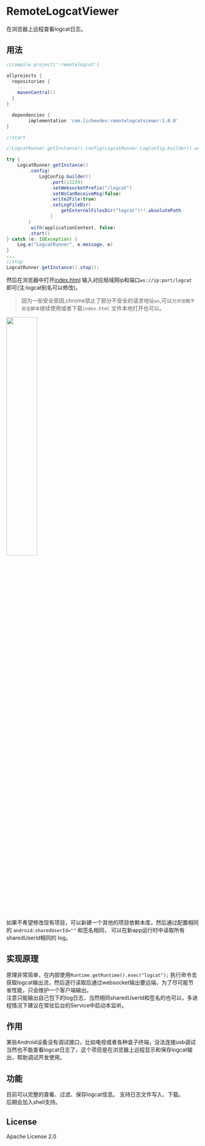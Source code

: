 # RemoteLogcatViewer
在浏览器上远程查看logcat日志。

## 用法
```gradle
//compile project(':remotelogcat')

allprojects {
  repositories {
    ...
    mavenCentral()
  }
}

  dependencies {
        implementation 'com.licheedev:remotelogcatviewer:1.0.0'
}

```

```java
//start

//LogcatRunner.getInstance().config(LogcatRunner.LogConfig.builder().write2File(true)).start();

try {
    LogcatRunner.getInstance()
        .config(
            LogConfig.builder()
                .port(11229)
                .setWebsocketPrefix("/logcat")
                .setWsCanReceiveMsg(false)
                .write2File(true)
                .setLogFileDir(
                    getExternalFilesDir("logcat")!!.absolutePath
                )
        )
        .with(applicationContext, false)
        .start()
} catch (e: IOException) {
    Log.e("LogcatRunner", e.message, e)
}
...
//stop
LogcatRunner.getInstance().stop();
```

然后在浏览器中打开<a href="http://8enet.github.io/RemoteLogcatViewer/" target="_blank">index.html</a> 输入对应局域网ip和端口`ws://ip:port/logcat` 即可(注:logcat别名可以修改)。
> 因为一些安全原因,chrome禁止了部分不安全的请求地址`ws`,可以`允许加载不安全脚本`继续使用或者下载`index.html` 文件本地打开也可以。
<img src="images/web_ui_1.jpg" width="40%" height="40%" />

如果不希望修改现有项目，可以新建一个其他的项目依赖本库，然后通过配置相同的 `android:sharedUserId=""` 和签名相同，
可以在新app运行时中读取所有sharedUserId相同的 log。

## 实现原理
原理非常简单，在内部使用`Runtime.getRuntime().exec("logcat");` 执行命令去获取logcat输出流，然后逐行读取后通过websocket输出要远端，为了尽可能节省性能，只会维护一个客户端输出。   
注意只能输出自己包下的log日志，当然相同sharedUserId和签名的也可以，多进程情况下建议在常驻后台的Service中启动本监听。

## 作用
某些Android设备没有调试接口，比如电视或者各种盒子终端，没法连接usb调试当然也不能查看logcat日志了，这个项目是在浏览器上远程显示和保存logcat输出，帮助调试开发使用。

## 功能
目前可以完整的查看、过滤、保存logcat信息。
支持日志文件写入、下载。  
后期会加入shell支持。

## License
Apache License 2.0
